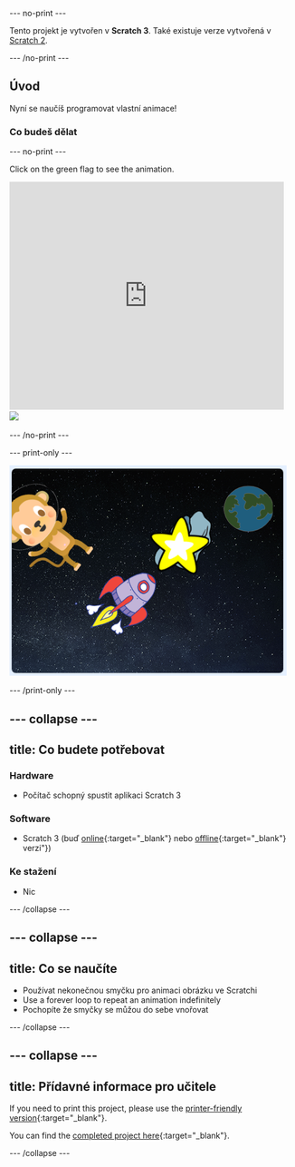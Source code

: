 \--- no-print \---

Tento projekt je vytvořen v **Scratch 3**. Také existuje verze vytvořená v [Scratch 2](https://projects.raspberrypi.org/en/projects/lost-in-space-scratch2).

\--- /no-print \---

## Úvod

Nyní se naučíš programovat vlastní animace!

### Co budeš dělat

\--- no-print \---

Click on the green flag to see the animation.

<div class="scratch-preview">
  <iframe allowtransparency="true" width="485" height="402" src="https://scratch.mit.edu/projects/embed/276873231/?autostart=false" frameborder="0" scrolling="no"></iframe>
  <img src="images/space-final.png">
</div>

\--- /no-print \---

\--- print-only \---

![Complete project](images/showcase_static.png)

\--- /print-only \---

## \--- collapse \---

## title: Co budete potřebovat

### Hardware

- Počítač schopný spustit aplikaci Scratch 3

### Software

- Scratch 3 (buď [online](http://rpf.io/scratchon){:target="_blank"} nebo [offline](http://rpf.io/scratchoff){:target="_blank"} verzi"})

### Ke stažení

- Nic

\--- /collapse \---

## \--- collapse \---

## title: Co se naučíte

- Používat nekonečnou smyčku pro animaci obrázku ve Scratchi
- Use a forever loop to repeat an animation indefinitely
- Pochopíte že smyčky se můžou do sebe vnořovat

\--- /collapse \---

## \--- collapse \---

## title: Přídavné informace pro učitele

If you need to print this project, please use the [printer-friendly version](https://projects.raspberrypi.org/en/projects/lost-in-space/print){:target="_blank"}.

You can find the [completed project here](http://rpf.io/p/en/lost-in-space-get){:target="_blank"}.

\--- /collapse \---
